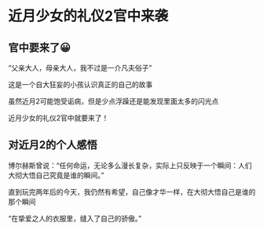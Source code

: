 # 近月少女的礼仪2官中来袭

## 官中要来了😀

“父亲大人，母亲大人，我不过是一介凡夫俗子”

这是一个自大狂妄的小孩认识真正的自己的故事

虽然近月2可能饱受诟病，但是少点浮躁还是能发现里面太多的闪光点

近月少女的礼仪2官中就要来了！

## 对近月2的个人感悟

博尔赫斯曾说：“任何命运，无论多么漫长复杂，实际上只反映于一个瞬间：人们大彻大悟自己究竟是谁的瞬间。”

直到玩完两年后的今天，我仍然有希望，自己像才华一样，在大彻大悟自己是谁的那个瞬间

“在挚爱之人的衣服里，缝入了自己的骄傲。”